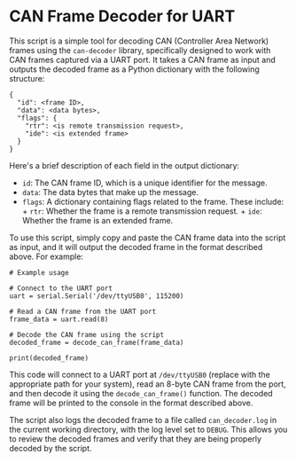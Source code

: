 # CAN Frame Decoder for UART

This script is a simple tool for decoding CAN (Controller Area Network) frames using
the `can-decoder` library, specifically designed to work with CAN frames captured via
a UART port. It takes a CAN frame as input and outputs the decoded frame as a Python
dictionary with the following structure:
```
{
  "id": <frame ID>,
  "data": <data bytes>,
  "flags": {
    "rtr": <is remote transmission request>,
    "ide": <is extended frame>
  }
}
```
Here's a brief description of each field in the output dictionary:

* `id`: The CAN frame ID, which is a unique identifier for the message.
* `data`: The data bytes that make up the message.
* `flags`: A dictionary containing flags related to the frame. These include:
        + `rtr`: Whether the frame is a remote transmission request.
        + `ide`: Whether the frame is an extended frame.

To use this script, simply copy and paste the CAN frame data into the script as input,
and it will output the decoded frame in the format described above. For example:
```
# Example usage

# Connect to the UART port
uart = serial.Serial('/dev/ttyUSB0', 115200)

# Read a CAN frame from the UART port
frame_data = uart.read(8)

# Decode the CAN frame using the script
decoded_frame = decode_can_frame(frame_data)

print(decoded_frame)
```
This code will connect to a UART port at `/dev/ttyUSB0` (replace with the appropriate
path for your system), read an 8-byte CAN frame from the port, and then decode it
using the `decode_can_frame()` function. The decoded frame will be printed to the
console in the format described above.

The script also logs the decoded frame to a file called `can_decoder.log` in the
current working directory, with the log level set to `DEBUG`. This allows you to
review the decoded frames and verify that they are being properly decoded by the
script.
